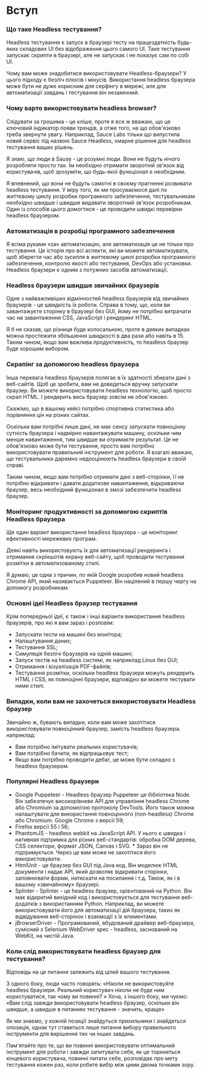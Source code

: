 # Вступ

### Що таке Headless тестування?

Headless тестування є запуск в браузері тесту на працездатність будь-яких складових UI без відображення цього самого UI.
Таке тестування запускає скрипти в браузері, але не запускає і не показує сам по собі UI.

Чому вам може знадобитися використовувати Headless-браузери? У цього підходу є безліч плюсів і мінусів. 
Використання headless браузера може бути не дуже корисним для серфінгу в мережі, але для автоматизації завдань і тестування він незамінний.

### Чому варто використовувати headless browser?

Слідувати за грошима - це кліше, проте я все ж вважаю, що це ключовий індикатор появи трендів, а отже того, на що обов'язково треба звернути увагу. 
Наприклад, Sauce Labs тільки що випустила новий сервіс під назвою Sauce Headless, хмарне рішення для headless тестування ваших рішень.

Я знаю, що люди в Sause - це розумні люди. Вони не будуть нічого розробляти просто так. Їм необхідно отримати зворотній зв'язок від користувачів, щоб зрозуміти,
що будь-якої функціонал є необхідним.

Я впевнений, що вони не будуть самотні в своєму прагненні розвивати headless тестування.
У міру того, як ми просуваємося далі по життєвому циклу розробки програмного забезпечення, тестувальникам необхідно швидше і швидше видавати зворотний зв'язок розробникам.
Один із способів цього домогтися - це проводити швидкі перевірки headless браузером.

### Автоматизація в розробці програмного забезпечення

Я всіма руками «за» автоматизацію, але автоматизація це не тільки про тестування.
Це історія про всі аспекти, які ви можете автоматизувати, щоб зберегти час або зусилля в життєвому циклі розробки програмного забезпечення,
контролю якості або тестування, DevOps або установки. Headless браузери є одним з потужних засобів автоматизації.

### Headless браузери швидше звичайних браузерів

Одне з найважливіших відмінностей headless браузерів від звичайних браузерів - це швидкість їх роботи. 
Справа в тому, що, коли ви завантажуєте сторінку в браузері без GUI, йому не потрібно витрачати час на завантаження CSS, JavaScript і рендеринг HTML.

Я б не сказав, що різниця буде колосальною, проте в деяких випадках можна простежити збільшення швидкості в два рази або навіть в 15. 
Таким чином, якщо вам важлива продуктивність, то headless браузер буде хорошим вибором.

### Скрапінг за допомогою headless браузера

Інша перевага headless браузерів полягає в їх здатності збирати дані з веб-сайтів. Щоб це зробити, вам не доведеться вручну запускати браузер. 
Ви можете використовувати headless технологію, щоб просто скрап HTML. І рендерить весь браузер зовсім не обов'язково.

Скажімо, що в вашому кейсі потрібно спортивна статистика або порівняння цін на різних сайтах.

Оскільки вам потрібні лише дані, не має сенсу запускати повноцінну сутність браузера і надмірно навантажувати машину, 
оскільки чим менше навантаження, тим швидше ви отримаєте результат. Це не обов'язково може бути тестування, 
просто вам потрібно використовувати правильний інструмент для роботи. Я взагалі вважаю, що тестувальники даремно недооцінюють headless браузери в своїй справі.

Таким чином, якщо вам потрібно отримати дані з веб-сторінки, її не потрібно відкривати і давати додаткове навантаження, 
відкриваючи браузер, весь необхідний функціонал в змозі забезпечити headless браузер.

### Моніторинг продуктивності за допомогою скриптів Headless браузера

Ще один варіант використання headless браузера - це моніторинг ефективності мережевих програм.

Деякі навіть використовують їх для автоматизації рендеринга і отримання скріншотів екрану веб-сайту, щоб проводити тестування розмітки в автоматизованому стилі.

Я думаю, це одна з причин, по якій Google розробив новий headless Chrome API, який називається Puppeteer. Він націлений в першу чергу на допомогу розробникам.

### Основні ідеї Headless браузер тестування

Крім попередньої ідеї, є також і інші варіанти використання headless браузерів, про які я вам зараз і розповім:

* Запускати тести на машині без монітора;
* Налаштування даних;
* Тестування SSL;
* Симуляція безлічі браузерів на одній машині;
* Запуск тестів на headless системі, як наприклад Linux без GUI;
* Отримання і візуалізація PDF-файлів;
* Тестування розмітки, оскільки headless браузери можуть рендерить HTML і CSS, як повноцінні браузери, відповідно ви можете тестувати ними стилі.


### Випадки, коли вам не захочеться використовувати Headless браузер

Звичайно ж, бувають випадки, коли вам може захотітися використовувати повноцінний браузер, замість headless браузера. наприклад:

- Вам потрібно імітувати реальних користувачів;
- Вам потрібно бачити, як відпрацьовує тест;
- Якщо вам потрібно проводити дебаг, це може бути складно з headless браузером.

### Популярні Headless браузери

* Google Puppeteer - Headless браузер Puppeteer це бібліотека Node. Він забезпечує високорівневе API для управління headless Chrome або Chromium за допомогою протоколу DevTools.
Його також можна налаштувати для використання повноцінного (non-headless) Chrome або Chromium.
Google Chrome з версії 59;
* Firefox версії 55 і 56;
* PhantomJS - headless webkit на JavaScript API. У нього є швидка і нативная підтримка для різних веб-стандартів: обробка DOM дерева, CSS селектори, формат JSON, Canvas і SVG. * Зараз він не підтримується. Через це вам може не захотітися його використовувати.
* HtmlUnit - це браузер без GUI під Java код. Він моделює HTML документи і надає API, який дозволяє відкривати сторінки, заповнювати форми, натискати на посилання і т.д. Також, як і в вашому «звичайному» браузері.
* Splinter - Splinter - це headless браузер, орієнтований на Python. Він має відкритий вихідний код і використовується для тестування веб-додатків з використанням Python. Наприклад, ви можете використовувати його для автоматизації дій браузера, таких як відвідування веб-сторінок і взаємодії з їх елементами.
* jBrowserDriver - Програмований, вбудований драйвер веб-браузера, сумісний з Selenium WebDriver spec - headless, заснований на WebKit, на чистій Java.


### Коли слід використовувати headless браузер для тестування?

Відповідь на це питання залежить від цілей вашого тестування.

З одного боку, люди часто говорять: «Ніколи не використовуйте headless браузери. Реальний користувач ніколи не буде ним користуватися, так чому ви повинні?
» Хоча, з іншого боку, ми чуємо: «Вам слід завжди використовувати headless браузер, оскільки він швидше, а швидше в питаннях тестування - значить, краще»

Як ми знаємо, у кожній позиції знайдуться прихильники і знайдеться опозиція, однак тут ставиться лише питання вибору правильного інструменти для вирішення тих чи інших завдань.

Пам'ятайте про те, що ви повинні використовувати оптимальний інструмент для роботи і завжди запитувати себе,
як це торкнеться кінцевого користувача, повинні питати себе, розповідає про мету тестування кожен раз, коли робите вибір між цими двома точками зору.


